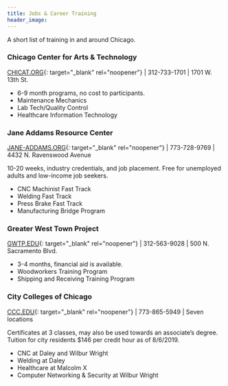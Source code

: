 ```yaml
---
title: Jobs & Career Training
header_image:
---
```


A short list of training in and around Chicago.

### Chicago Center for Arts & Technology

[CHICAT.ORG](http://chicat.org){: target="_blank" rel="noopener"} \| 312-733-1701 \| 1701 W. 13th St.

* 6-9 month programs, no cost to participants.
* Maintenance Mechanics
* Lab Tech/Quality Control
* Healthcare Information Technology

### Jane Addams Resource Center

[JANE-ADDAMS.ORG](http://jane-addams.org){: target="_blank" rel="noopener"} \| 773-728-9769 \| 4432 N. Ravenswood Avenue

10-20 weeks, industry credentials, and job placement. Free for unemployed adults and low-income job seekers.

* CNC Machinist Fast Track
* Welding Fast Track
* Press Brake Fast Track
* Manufacturing Bridge Program

### Greater West Town Project

[GWTP.EDU](http://gwtp.edu){: target="_blank" rel="noopener"} \| 312-563-9028 \| 500 N. Sacramento Blvd.

* 3-4 months, financial aid is available.
* Woodworkers Training Program
* Shipping and Receiving Training Program

### City Colleges of Chicago

[CCC.EDU](http://ccc.edu){: target="_blank" rel="noopener"} \| 773-865-5949 \| Seven locations

Certificates at 3 classes, may also be used towards an associate’s degree. Tuition for city residents $146 per credit hour as of 8/6/2019.

* CNC at Daley and Wilbur Wright
* Welding at Daley
* Healthcare at Malcolm X
* Computer Networking & Security at Wilbur Wright